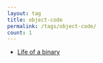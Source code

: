 ```yaml
---
layout: tag
title: object-code
permalink: /tags/object-code/
count: 1
---
```


- [Life of a binary](https://kishuagarwal.github.io/life-of-a-binary.html)
